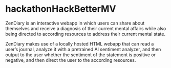 # hackathonHackBetterMV

ZenDiary is an interactive webapp in which users can share about themselves and receive a diagnosis of their current mental affairs while also being directed to according resources to address their current mental state. 

ZenDiary makes use of a locally hosted HTML webapp that can read a user’s journal, analyze it with a pretrained AI sentiment analyzer, and then output to the user whether the sentiment of the statement is positive or negative, and then direct the user to the according resources.
